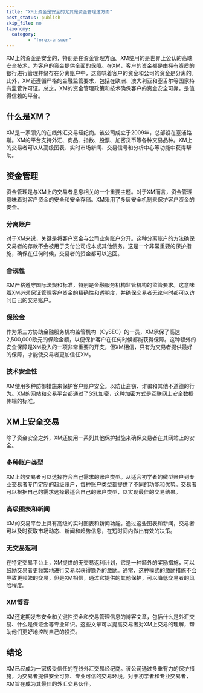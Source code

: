 ```yaml
---
title: "XM上资金是安全的尤其是资金管理这方面"
post_status: publish
skip_file: no
taxonomy:
  category:
        - "forex-answer"
---
```


XM上的资金是安全的，特别是在资金管理方面。XM使用的是世界上公认的高端安全技术，为客户的资金提供全面的保障。在XM，客户的资金都是由拥有资质的银行进行管理并储存在分离账户中，这意味着客户的资金和公司的资金是分离的。此外，XM还遵循严格的金融监管要求，包括在欧洲、澳大利亚和塞舌尔等国家持有监管许可证。总之，XM的资金管理政策和技术确保客户的资金安全可靠，是值得信赖的平台。

## 什么是XM？

XM是一家领先的在线外汇交易经纪商。该公司成立于2009年，总部设在塞浦路斯。XM的平台支持外汇、商品、指数、股票、加密货币等各种交易品种。XM上的交易者可以从高级图表、实时市场新闻、交易信号和分析中心等功能中获得帮助。

## 资金管理

资金管理是与XM上的交易者息息相关的一个重要主题。对于XM而言，资金管理意味着对客户资金的安全和安全存储。XM采用了多层安全机制来保护客户资金的安全。

### 分离账户

对于XM来说，关键是将客户资金与公司业务账户分开。这种分离账户的方法确保交易者的存款不会被用于支付公司成本或其他债务。这是一个非常重要的保护措施，确保在任何时候，交易者的资金都可以追回。

### 合规性

XM严格遵守国际法规和标准，特别是金融服务机构监管机构的监管要求。这意味着XM必须保证管理客户资金的精确性和透明度，并确保交易者无论何时都可以访问自己的交易账户。

### 保险金

作为第三方协助金融服务机构监管机构（CySEC）的一员，XM承保了高达2,500,000欧元的保险金额，以便保护客户在任何时候都能获得保障。这种额外的安全保障是XM投入的一项非常重要的开支，但XM相信，只有为交易者提供最好的保障，才能使交易者更加信任XM。

### 技术安全性

XM使用多种防御措施来保护客户账户安全。以防止盗窃、诈骗和其他不道德的行为。XM的网站和交易平台都通过了SSL加密，这种加密方式是互联网上安全数据传输的标准。

## XM上安全交易

除了资金安全之外，XM还使用一系列其他保护措施来确保交易者在其网站上的安全。

### 多种账户类型

XM上的交易者可以选择符合自己需求的账户类型。从适合初学者的微型账户到专业交易者专门定制的超级账户，每种账户类型都提供了不同的功能和优势。交易者可以根据自己的需求选择最适合自己的账户类型，以实现最佳的交易结果。

### 高级图表和新闻

XM的交易平台上具有高级的实时图表和新闻功能。通过这些图表和新闻，交易者可以及时获取市场动态、新闻和趋势信息，在短时间内做出有效的决策。

### 无交易返利

在特定交易平台上，XM提供的无交易返利计划，它是一种额外的奖励措施，可以鼓励交易者更频繁地进行交易以获得额外的激励。通常，这种模式的激励措施不会导致更频繁的交易，但是XM相信，通过它提供的其他保护，可以降低交易者的风险程度。

### XM博客

XM还定期发布安全和关键性资金和交易管理信息的博客文章，包括什么是外汇交易、什么是保证金等专业知识。这些文章可以提高交易者对XM上交易的理解，帮助他们更好地控制自己的投资。

## 结论

XM已经成为一家极受信任的在线外汇交易经纪商。该公司通过多重有力的保护措施，为交易者提供安全可靠、专业可信的交易环境。对于初学者和专业交易者，XM旨在成为其最佳的外汇交易伙伴。